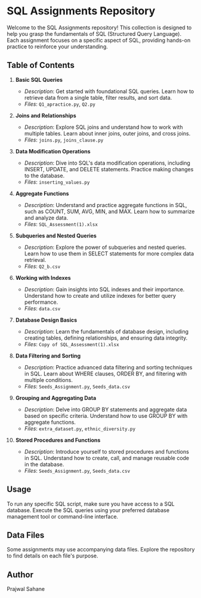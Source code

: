 # SQL Assignments Repository

Welcome to the SQL Assignments repository! This collection is designed to help you grasp the fundamentals of SQL (Structured Query Language). Each assignment focuses on a specific aspect of SQL, providing hands-on practice to reinforce your understanding.

## Table of Contents

1. **Basic SQL Queries**
   - *Description*: Get started with foundational SQL queries. Learn how to retrieve data from a single table, filter results, and sort data.
   - *Files*: `Q1_apractice.py`, `Q2.py`

2. **Joins and Relationships**
   - *Description*: Explore SQL joins and understand how to work with multiple tables. Learn about inner joins, outer joins, and cross joins.
   - *Files*: `joins.py`, `joins_clause.py`

3. **Data Modification Operations**
   - *Description*: Dive into SQL's data modification operations, including INSERT, UPDATE, and DELETE statements. Practice making changes to the database.
   - *Files*: `inserting_values.py`

4. **Aggregate Functions**
   - *Description*: Understand and practice aggregate functions in SQL, such as COUNT, SUM, AVG, MIN, and MAX. Learn how to summarize and analyze data.
   - *Files*: `SQL_Assessment(1).xlsx`

5. **Subqueries and Nested Queries**
   - *Description*: Explore the power of subqueries and nested queries. Learn how to use them in SELECT statements for more complex data retrieval.
   - *Files*: `Q2_b.csv`

6. **Working with Indexes**
   - *Description*: Gain insights into SQL indexes and their importance. Understand how to create and utilize indexes for better query performance.
   - *Files*: `data.csv`

7. **Database Design Basics**
   - *Description*: Learn the fundamentals of database design, including creating tables, defining relationships, and ensuring data integrity.
   - *Files*: `Copy of SQL_Assessment(1).xlsx`

8. **Data Filtering and Sorting**
   - *Description*: Practice advanced data filtering and sorting techniques in SQL. Learn about WHERE clauses, ORDER BY, and filtering with multiple conditions.
   - *Files*: `Seeds_Assignment.py`, `Seeds_data.csv`

9. **Grouping and Aggregating Data**
   - *Description*: Delve into GROUP BY statements and aggregate data based on specific criteria. Understand how to use GROUP BY with aggregate functions.
   - *Files*: `extra_dataset.py`, `ethnic_diversity.py`

10. **Stored Procedures and Functions**
    - *Description*: Introduce yourself to stored procedures and functions in SQL. Understand how to create, call, and manage reusable code in the database.
    - *Files*: `Seeds_Assignment.py`, `Seeds_data.csv`

## Usage

To run any specific SQL script, make sure you have access to a SQL database. Execute the SQL queries using your preferred database management tool or command-line interface.

## Data Files

Some assignments may use accompanying data files. Explore the repository to find details on each file's purpose.

## Author

Prajwal Sahane


